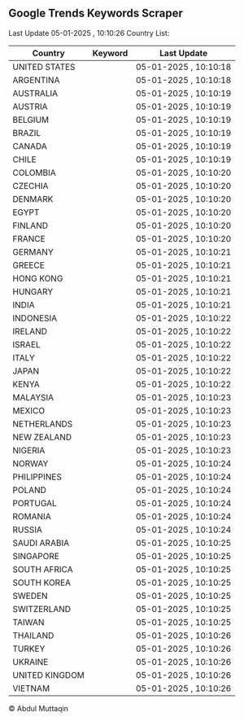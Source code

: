 
## Google Trends Keywords Scraper

Last Update 05-01-2025 , 10:10:26
Country List:

| Country | Keyword | Last Update |
| --- | --- | --- |
| UNITED STATES |  | 05-01-2025 , 10:10:18 |
| ARGENTINA |  | 05-01-2025 , 10:10:18 |
| AUSTRALIA |  | 05-01-2025 , 10:10:19 |
| AUSTRIA |  | 05-01-2025 , 10:10:19 |
| BELGIUM |  | 05-01-2025 , 10:10:19 |
| BRAZIL |  | 05-01-2025 , 10:10:19 |
| CANADA |  | 05-01-2025 , 10:10:19 |
| CHILE |  | 05-01-2025 , 10:10:19 |
| COLOMBIA |  | 05-01-2025 , 10:10:20 |
| CZECHIA |  | 05-01-2025 , 10:10:20 |
| DENMARK |  | 05-01-2025 , 10:10:20 |
| EGYPT |  | 05-01-2025 , 10:10:20 |
| FINLAND |  | 05-01-2025 , 10:10:20 |
| FRANCE |  | 05-01-2025 , 10:10:20 |
| GERMANY |  | 05-01-2025 , 10:10:21 |
| GREECE |  | 05-01-2025 , 10:10:21 |
| HONG KONG |  | 05-01-2025 , 10:10:21 |
| HUNGARY |  | 05-01-2025 , 10:10:21 |
| INDIA |  | 05-01-2025 , 10:10:21 |
| INDONESIA |  | 05-01-2025 , 10:10:22 |
| IRELAND |  | 05-01-2025 , 10:10:22 |
| ISRAEL |  | 05-01-2025 , 10:10:22 |
| ITALY |  | 05-01-2025 , 10:10:22 |
| JAPAN |  | 05-01-2025 , 10:10:22 |
| KENYA |  | 05-01-2025 , 10:10:22 |
| MALAYSIA |  | 05-01-2025 , 10:10:23 |
| MEXICO |  | 05-01-2025 , 10:10:23 |
| NETHERLANDS |  | 05-01-2025 , 10:10:23 |
| NEW ZEALAND |  | 05-01-2025 , 10:10:23 |
| NIGERIA |  | 05-01-2025 , 10:10:23 |
| NORWAY |  | 05-01-2025 , 10:10:24 |
| PHILIPPINES |  | 05-01-2025 , 10:10:24 |
| POLAND |  | 05-01-2025 , 10:10:24 |
| PORTUGAL |  | 05-01-2025 , 10:10:24 |
| ROMANIA |  | 05-01-2025 , 10:10:24 |
| RUSSIA |  | 05-01-2025 , 10:10:24 |
| SAUDI ARABIA |  | 05-01-2025 , 10:10:25 |
| SINGAPORE |  | 05-01-2025 , 10:10:25 |
| SOUTH AFRICA |  | 05-01-2025 , 10:10:25 |
| SOUTH KOREA |  | 05-01-2025 , 10:10:25 |
| SWEDEN |  | 05-01-2025 , 10:10:25 |
| SWITZERLAND |  | 05-01-2025 , 10:10:25 |
| TAIWAN |  | 05-01-2025 , 10:10:25 |
| THAILAND |  | 05-01-2025 , 10:10:26 |
| TURKEY |  | 05-01-2025 , 10:10:26 |
| UKRAINE |  | 05-01-2025 , 10:10:26 |
| UNITED KINGDOM |  | 05-01-2025 , 10:10:26 |
| VIETNAM |  | 05-01-2025 , 10:10:26 |

© Abdul Muttaqin
